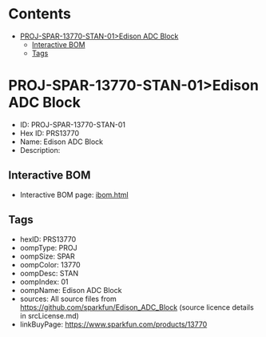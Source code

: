 



Contents
========

* [PROJ-SPAR-13770-STAN-01>Edison ADC Block](#proj-spar-13770-stan-01edison-adc-block)
	* [Interactive BOM](#interactive-bom)
	* [Tags](#tags)

# PROJ-SPAR-13770-STAN-01>Edison ADC Block

- ID: PROJ-SPAR-13770-STAN-01
- Hex ID: PRS13770
- Name: Edison ADC Block
- Description: 

## Interactive BOM

- Interactive BOM page: [ibom.html](kicad/bom/ibom.html)

## Tags

- hexID: PRS13770
- oompType: PROJ
- oompSize: SPAR
- oompColor: 13770
- oompDesc: STAN
- oompIndex: 01
- oompName: Edison ADC Block
- sources: All source files from https://github.com/sparkfun/Edison_ADC_Block (source licence details in srcLicense.md)
- linkBuyPage: https://www.sparkfun.com/products/13770
